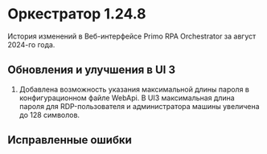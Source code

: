 # Оркестратор 1.24.8

История изменений в Веб-интерфейсе Primo RPA Orchestrator за август 2024-го года. 

## Обновления и улучшения в UI 3

1. Добавлена возможность указания максимальной длины пароля в конфигурационном файле WebApi. В UI3 максимальная длина пароля для RDP-пользователя и администратора машины увеличена до 128 символов.


## Исправленные ошибки







